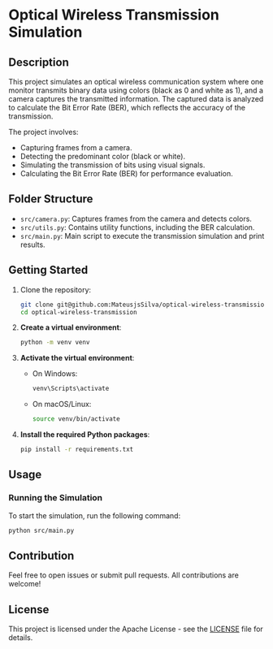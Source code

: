 # Optical Wireless Transmission Simulation

## Description

This project simulates an optical wireless communication system where one monitor transmits binary data using colors (black as 0 and white as 1), and a camera captures the transmitted information. The captured data is analyzed to calculate the Bit Error Rate (BER), which reflects the accuracy of the transmission.

The project involves:

- Capturing frames from a camera.
- Detecting the predominant color (black or white).
- Simulating the transmission of bits using visual signals.
- Calculating the Bit Error Rate (BER) for performance evaluation.

## Folder Structure

- `src/camera.py`: Captures frames from the camera and detects colors.
- `src/utils.py`: Contains utility functions, including the BER calculation.
- `src/main.py`: Main script to execute the transmission simulation and print results.

## Getting Started

1. Clone the repository:
    ```bash
    git clone git@github.com:MateusjsSilva/optical-wireless-transmission.git
    cd optical-wireless-transmission
    ```

2. **Create a virtual environment**:
    ```bash
    python -m venv venv
    ```

3. **Activate the virtual environment**:
    - On Windows:
        ```bash
        venv\Scripts\activate
        ```
    - On macOS/Linux:
        ```bash
        source venv/bin/activate
        ```

4. **Install the required Python packages**:
    ```bash
    pip install -r requirements.txt
    ```

## Usage

### Running the Simulation

To start the simulation, run the following command:

```bash
python src/main.py
```

## Contribution

Feel free to open issues or submit pull requests. All contributions are welcome!

## License

This project is licensed under the Apache License - see the [LICENSE](LICENSE) file for details.